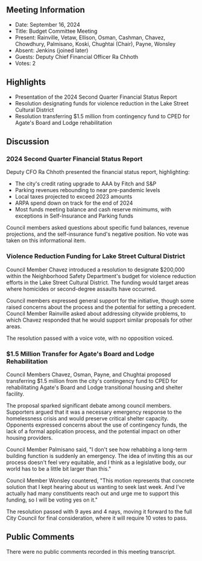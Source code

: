 ## Meeting Information

- Date: September 16, 2024
- Title: Budget Committee Meeting
- Present: Rainville, Vetaw, Ellison, Osman, Cashman, Chavez, Chowdhury, Palmisano, Koski, Chughtai (Chair), Payne, Wonsley
- Absent: Jenkins (joined later)
- Guests: Deputy Chief Financial Officer Ra Chhoth
- Votes: 2

## Highlights

- Presentation of the 2024 Second Quarter Financial Status Report
- Resolution designating funds for violence reduction in the Lake Street Cultural District
- Resolution transferring $1.5 million from contingency fund to CPED for Agate's Board and Lodge rehabilitation

## Discussion

### 2024 Second Quarter Financial Status Report

Deputy CFO Ra Chhoth presented the financial status report, highlighting:
- The city's credit rating upgrade to AAA by Fitch and S&P
- Parking revenues rebounding to near pre-pandemic levels
- Local taxes projected to exceed 2023 amounts
- ARPA spend down on track for the end of 2024
- Most funds meeting balance and cash reserve minimums, with exceptions in Self-Insurance and Parking funds

Council members asked questions about specific fund balances, revenue projections, and the self-insurance fund's negative position. No vote was taken on this informational item.

### Violence Reduction Funding for Lake Street Cultural District

Council Member Chavez introduced a resolution to designate $200,000 within the Neighborhood Safety Department's budget for violence reduction efforts in the Lake Street Cultural District. The funding would target areas where homicides or second-degree assaults have occurred.

Council members expressed general support for the initiative, though some raised concerns about the process and the potential for setting a precedent. Council Member Rainville asked about addressing citywide problems, to which Chavez responded that he would support similar proposals for other areas.

The resolution passed with a voice vote, with no opposition voiced.

### $1.5 Million Transfer for Agate's Board and Lodge Rehabilitation

Council Members Chavez, Osman, Payne, and Chughtai proposed transferring $1.5 million from the city's contingency fund to CPED for rehabilitating Agate's Board and Lodge transitional housing and shelter facility.

The proposal sparked significant debate among council members. Supporters argued that it was a necessary emergency response to the homelessness crisis and would preserve critical shelter capacity. Opponents expressed concerns about the use of contingency funds, the lack of a formal application process, and the potential impact on other housing providers.

Council Member Palmisano said, "I don't see how rehabbing a long-term building function is suddenly an emergency. The idea of inviting this as our process doesn't feel very equitable, and I think as a legislative body, our world has to be a little bit larger than this."

Council Member Wonsley countered, "This motion represents that concrete solution that I kept hearing about us wanting to seek last week. And I've actually had many constituents reach out and urge me to support this funding, so I will be voting yes on it."

The resolution passed with 9 ayes and 4 nays, moving it forward to the full City Council for final consideration, where it will require 10 votes to pass.

## Public Comments

There were no public comments recorded in this meeting transcript.
